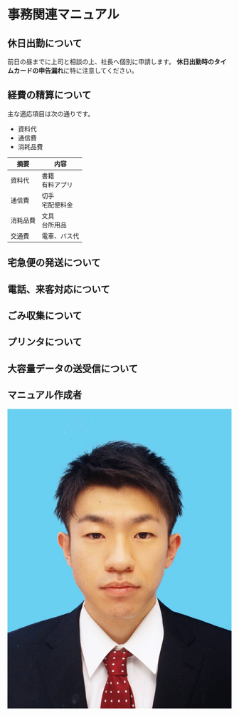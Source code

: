 # 事務関連マニュアル
## 休日出勤について
前日の昼までに上司と相談の上、社長へ個別に申請します。
**休日出勤時のタイムカードの申告漏れ**に特に注意してください。
## 経費の精算について
主な適応項目は次の通りです。
* 資料代
* 通信費
* 消耗品費

|摘要|内容
|--|--
| 資料代|書籍<br>有料アプリ
| 通信費|切手<br>宅配便料金
| 消耗品費|文具<br>台所用品
| 交通費|電車、バス代

## 宅急便の発送について
## 電話、来客対応について
## ごみ収集について
## プリンタについて
## 大容量データの送受信について
## マニュアル作成者
![作成者](img/syoumei.jpg)